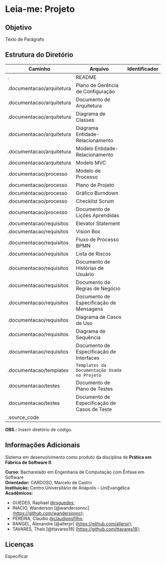 # Leia-me: Projeto <Nome do Projeto>
## Objetivo
Texto de Parágrafo

## Estrutura do Diretório 
|Caminho| Arquivo|Identificador|
|-|-|-|
|.|README|
|.documentacao/arquitetura|Plano de Gerência de Configuração|
|.documentacao/arquitetura|Documento de Arquitetura|
|.documentacao/arquitetura|Diagrama de Classes|
|.documentacao/arquitetura|Diagrama Entidade-Relacionamento|
|.documentacao/arquitetura|Modelo Entidade-Relacionamento|
|.documentacao/arquitetura|Modelo MVC|
|.documentacao/processo|Modelo de Processo|
|.documentacao/processo|Plano de Projeto|
|.documentacao/processo|Gráfico Burndown|
|.documentacao/processo|Checklist Scrum|
|.documentacao/processo|Documento de Lições Aprendidas|
|.documentacao/requisitos|Elevator Statement|
|.documentacao/requisitos|Vision Box|
|.documentacao/requisitos|Fluxo de Processo BPMN|
|.documentacao/requisitos|Lista de Riscos|
|.documentacao/requisitos|Documento de Histórias de Usuário|
|.documentacao/requisitos|Documento de Regras de Negócio|
|.documentacao/requisitos|Documento de Especificação de Mensagens|
|.documentacao/requisitos|Diagrama de Casos de Uso|
|.documentacao/requisitos|Diagrama de Sequência|
|.documentacao/requisitos|Documento de Especificação de Interfaces|
|.documentacao/templates|`Templates da Documentação Usada no Projeto`|
|.documentacao/testes|Documento de Plano de Testes|
|.documentacao/testes|Documento de Especificação de Casos de Teste|
|.source_code||
**OBS.:** Inserir diretório de código.

## Informações Adicionais 
Sistema em desenvolvimento como produto da disciplina de **Prática em Fábrica de Software II**.


**Curso:** Bacharelado em Engenharia de Computação com Ênfase em Software  
**Orientador:** CARDOSO, Marcelo de Castro  
**Instituição:** Centro Universitário de Anápolis - UniEvangélica  
**Acadêmicos:**
* GUEDES, Raphael [@rsguedes](https://github.com/rsguedes);
* INACIO, Wanderson [@wandersonnc] (https://github.com/wandersonnc);
* PEREIRA, Claudio [@claudiopsfilho](https://github.com/claudiopsfilho);
* RANGEL, Alexandre [@allerpr] (https://github.com/allerpr);
* TAVARES, Thaís [@ttavares18] (https://github.com/ttavares18);

## Licenças 
Especificar
